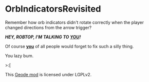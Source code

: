 # OrbIndicatorsRevisited
Remember how orb indicators didn't rotate correctly when the player changed directions from the arrow trigger? 

***HEY, ROBTOP, I'M TALKING TO __<u>YOU</u>!__***

Of course __<u>you</u>__ of all people would forget to fix such a silly thing.

You lazy bum.

\>\:\[

This [Geode mod](https://geode-sdk.org) is licensed under LGPLv2.